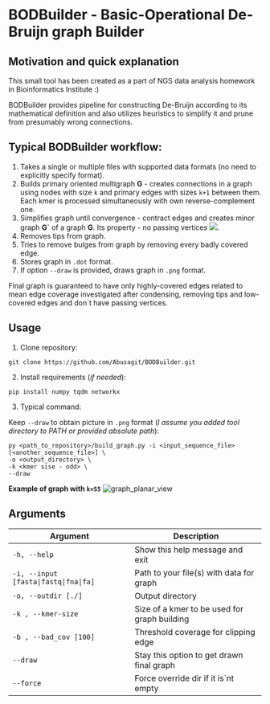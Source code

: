 # BODBuilder - Basic-Operational De-Bruijn graph Builder

## Motivation and quick explanation
This small tool has been created as a part of NGS data analysis homework in Bioinformatics Institute :)


BODBuilder provides pipeline for constructing De-Bruijn according to its mathematical definition and also utilizes heuristics to simplify it and prune from presumably wrong connections. 

## Typical BODBuilder workflow:
1. Takes a single or multiple files with supported data formats (no need to explicitly specify format).
2. Builds primary oriented multigraph **G** - creates connections in a graph using nodes with size `k` and primary edges with sizes `k+1` between them. Each kmer is processed simultaneously with own reverse-complement one.
3. Simplifies graph until convergence - contract edges and creates minor graph **G\`** of a graph **G**. Its property - no passing vertices <img src="https://render.githubusercontent.com/render/math?math=(deg(v)_{out} = deg(v)_{in} = 1)">.
4. Removes tips from graph.
5. Tries to remove bulges from graph by removing every badly covered edge.
6. Stores graph in `.dot` format.
7. If option `--draw` is provided, draws graph in `.png` format.


Final graph is guaranteed to have only highly-covered edges related to mean edge coverage investigated after condensing, removing tips and low-covered edges and don`t have passing vertices.

## Usage
1. Clone repository: 
```{bash}
git clone https://github.com/Abusagit/BODBuilder.git
```
2. Install requirements (_if needed_):
```{bash}
pip install numpy tqdm networkx
```

3. Typical command: 

Keep `--draw` to obtain picture in `.png` format (_I assume you added tool directory to PATH or provided absolute path_):
```{bash}
py <path_to_repository>/build_graph.py -i <input_sequence_file> [<another_sequence_file>] \
-o <output_directory> \
-k <kmer sise - odd> \
--draw 
```

**Example of graph with `k=55`**
![graph_planar_view](https://user-images.githubusercontent.com/67659154/168474315-2ef94ed4-b32b-4b62-beff-df6ea17fecd8.png)



## Arguments
| Argument | Description |
| ----------- | ----------- |
|`-h, --help`|Show this help message and exit |
|`-i, --input [fasta\|fastq\|fna\|fa]` |Path to your file(s) with data for graph |
|`-o, --outdir [./]` | Output directory |
|`-k , --kmer-size` | Size of a kmer to be used for graph building | 
|`-b , --bad_cov [100]` | Threshold coverage for clipping edge |
|`--draw` | Stay this option to get drawn final graph | 
|`--force` | Force override dir if it is\`nt empty | 
